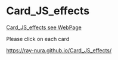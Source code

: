 # Card_JS_effects

[Card_JS_effects see WebPage]( https://ray-nura.github.io/Card_JS_effects/)

Please click on each card 

 https://ray-nura.github.io/Card_JS_effects/
